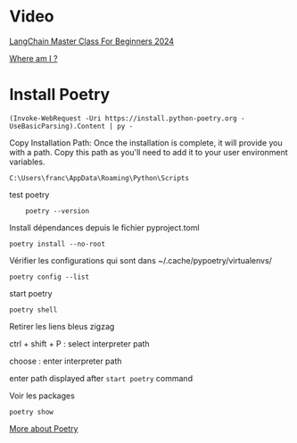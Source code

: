 # Video

[LangChain Master Class For Beginners 2024](https://www.youtube.com/watch?v=yF9kGESAi3M)

[Where am I ?](https://youtu.be/yF9kGESAi3M?si=7YUPv2unz6PDkzYW&t=1251)

#  Install Poetry

    (Invoke-WebRequest -Uri https://install.python-poetry.org -UseBasicParsing).Content | py -

Copy Installation Path: Once the installation is complete, it will provide you with a path. Copy this path as you'll need to add it to your user environment variables.

    C:\Users\franc\AppData\Roaming\Python\Scripts


test poetry

        poetry --version

Install dépendances depuis le fichier pyproject.toml

    poetry install --no-root

Vérifier les configurations qui sont dans ~/.cache/pypoetry/virtualenvs/

    poetry config --list


start poetry

    poetry shell        

Retirer les liens bleus zigzag

ctrl + shift + P : select interpreter path

choose : enter interpreter path 

enter path displayed after `start poetry` command

Voir les packages

    poetry show

[More about Poetry](https://www.youtube.com/watch?v=Ji2XDxmXSOM)

